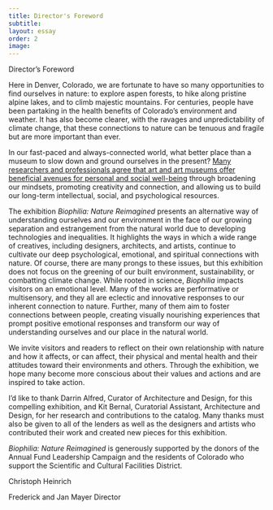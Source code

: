 ```yaml
---
title: Director's Foreword
subtitle:
layout: essay
order: 2
image:
---
```


Director’s Foreword

Here in Denver, Colorado, we are fortunate to have so many opportunities to find ourselves in nature: to explore aspen forests, to hike along pristine alpine lakes, and to climb majestic mountains. For centuries, people have been partaking in the health benefits of Colorado’s environment and weather. It has also become clearer, with the ravages and unpredictability of climate change, that these connections to nature can be tenuous and fragile but are more important than ever.

In our fast-paced and always-connected world, what better place than a museum to slow down and ground ourselves in the present? [Many researchers and professionals agree that art and art museums offer beneficial avenues for personal and social well-being](https://d26jxt5097u8sr.cloudfront.net/file_share/Art%20Museums%20and%20Well-Being.pdf) through broadening our mindsets, promoting creativity and connection, and allowing us to build our long-term intellectual, social, and psychological resources.

The exhibition *Biophilia: Nature Reimagined* presents an alternative way of understanding ourselves and our environment in the face of our growing separation and estrangement from the natural world due to developing technologies and inequalities. It highlights the ways in which a wide range of creatives, including designers, architects, and artists, continue to cultivate our deep psychological, emotional, and spiritual connections with nature. Of course, there are many prongs to these issues, but this exhibition does not focus on the greening of our built environment, sustainability, or combatting climate change. While rooted in science, *Biophilia* impacts visitors on an emotional level. Many of the works are performative or multisensory, and they all are eclectic and innovative responses to our inherent connection to nature. Further, many of them aim to foster connections between people, creating visually nourishing experiences that prompt positive emotional responses and transform our way of understanding ourselves and our place in the natural world.

We invite visitors and readers to reflect on their own relationship with nature and how it affects, or can affect, their physical and mental health and their attitudes toward their environments and others. Through the exhibition, we hope many become more conscious about their values and actions and are inspired to take action.

I’d like to thank Darrin Alfred, Curator of Architecture and Design, for this compelling exhibition, and Kit Bernal, Curatorial Assistant, Architecture and Design, for her research and contributions to the catalog. Many thanks must also be given to all of the lenders as well as the designers and artists who contributed their work and created new pieces for this exhibition.

*Biophilia: Nature Reimagined* is generously supported by the donors of the Annual Fund Leadership Campaign and the residents of Colorado who support the Scientific and Cultural Facilities District.

Christoph Heinrich

Frederick and Jan Mayer Director
